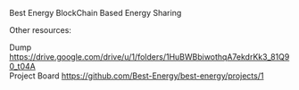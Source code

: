 Best Energy
BlockChain Based Energy Sharing

Other resources:

Dump https://drive.google.com/drive/u/1/folders/1HuBWBbiwothqA7ekdrKk3_81Q90_t04A
<br>
Project Board https://github.com/Best-Energy/best-energy/projects/1
